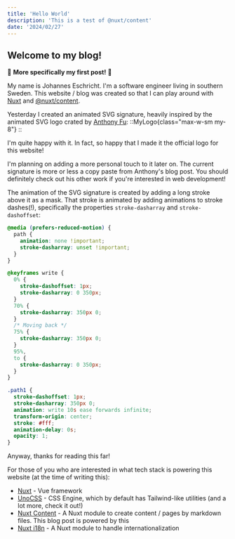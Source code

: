 ```yaml
---
title: 'Hello World'
description: 'This is a test of @nuxt/content'
date: '2024/02/27'
---
```


## Welcome to my blog!

:tada: **More specifically my first post!** :tada:

My name is Johannes Eschricht. I'm a software engineer living in southern Sweden.
This website / blog was created so that I can play around with [Nuxt](https://nuxt.com) and [@nuxt/content](https://content.nuxt.com/).

Yesterday I created an animated SVG signature, heavily inspired by the animated SVG logo crated by [Anthony Fu](https://antfu.me/posts/animated-svg-logo):
::MyLogo{class="max-w-sm my-8"}
::

I'm quite happy with it. In fact, so happy that I made it the official logo for this website!

I'm planning on adding a more personal touch to it later on. The current signature is more or less a copy paste from Anthony's blog post. You should definitely check out his other work if you're interested in web development!

The animation of the SVG signature is created by adding a long stroke above it as a mask. That stroke is animated by adding animations to stroke dashes(!), specifically the properties `stroke-dasharray` and `stroke-dashoffset`:

```css
@media (prefers-reduced-motion) {
  path {
    animation: none !important;
    stroke-dasharray: unset !important;
  }
}

@keyframes write {
  0% {
    stroke-dashoffset: 1px;
    stroke-dasharray: 0 350px;
  }
  70% {
    stroke-dasharray: 350px 0;
  }
  /* Moving back */
  75% {
    stroke-dasharray: 350px 0;
  }
  95%,
  to {
    stroke-dasharray: 0 350px;
  }
}

.path1 {
  stroke-dashoffset: 1px;
  stroke-dasharray: 350px 0;
  animation: write 10s ease forwards infinite;
  transform-origin: center;
  stroke: #fff;
  animation-delay: 0s;
  opacity: 1;
}
```

Anyway, thanks for reading this far!

For those of you who are interested in what tech stack is powering this website (at the time of writing this):

- [Nuxt](https://nuxt.com) - Vue framework
- [UnoCSS](https://unocss.dev) - CSS Engine, which by default has Tailwind-like utilities (and a lot more, check it out!)
- [Nuxt Content](https://content.nuxt.com/) - A Nuxt module to create content / pages by markdown files. This blog post is powered by this
- [Nuxt i18n](https://i18n.nuxtjs.org/) - A Nuxt module to handle internationalization
